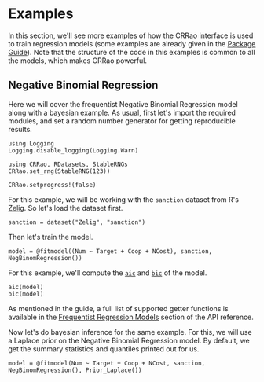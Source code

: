# Examples

In this section, we'll see more examples of how the CRRao interface is used to train regression models (some examples are already given in the [Package Guide](@ref)). Note that the structure of the code in this examples is common to all the models, which makes CRRao powerful.

## Negative Binomial Regression

Here we will cover the frequentist Negative Binomial Regression model along with a bayesian example. As usual, first let's import the required modules, and set a random number generator for getting reproducible results.

```@setup neg_binom_regression
using Logging
Logging.disable_logging(Logging.Warn)
```

```@repl neg_binom_regression
using CRRao, RDatasets, StableRNGs
CRRao.set_rng(StableRNG(123))
```

```@setup neg_binom_regression
CRRao.setprogress!(false)
```

For this example, we will be working with the `sanction` dataset from R's [Zelig](https://zeligproject.org/). So let's load the dataset first.

```@repl neg_binom_regression
sanction = dataset("Zelig", "sanction")
```

Then let's train the model.

```@repl neg_binom_regression
model = @fitmodel((Num ~ Target + Coop + NCost), sanction, NegBinomRegression())
```

For this example, we'll compute the [`aic`](@ref) and [`bic`](@ref) of the model.

```@repl neg_binom_regression
aic(model)
bic(model)
```

As mentioned in the guide, a full list of supported getter functions is available in the [Frequentist Regression Models](@ref) section of the API reference.

Now let's do bayesian inference for the same example. For this, we will use a Laplace prior on the Negative Binomial Regression model. By default, we get the summary statistics and quantiles printed out for us.

```@repl neg_binom_regression
model = @fitmodel(Num ~ Target + Coop + NCost, sanction, NegBinomRegression(), Prior_Laplace())
```
